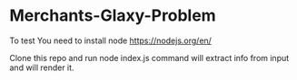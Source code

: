 # Merchants-Glaxy-Problem

To test You need to install node 
https://nodejs.org/en/

Clone this repo and run node index.js command will extract info from input and will render it.
